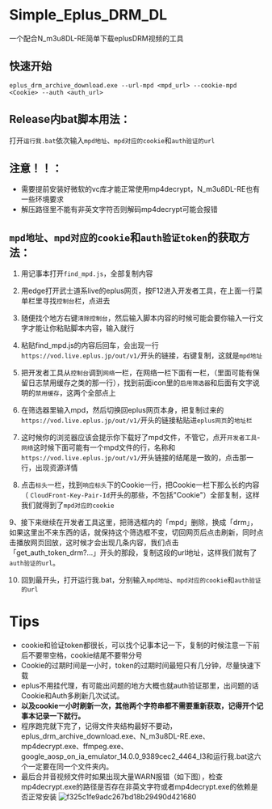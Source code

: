 # Simple_Eplus_DRM_DL
一个配合N_m3u8DL-RE简单下载eplusDRM视频的工具
## 快速开始
```
eplus_drm_archive_download.exe --url-mpd <mpd_url> --cookie-mpd <Cookie> --auth <auth_url>
```
## Release内bat脚本用法：
打开`运行我.bat`依次输入`mpd地址`、`mpd对应的cookie`和`auth验证的url`
## 注意！！：
* 需要提前安装好微软的vc库才能正常使用mp4decrypt，N_m3u8DL-RE也有一些环境要求
* 解压路径里不能有非英文字符否则解码mp4decrypt可能会报错

## `mpd地址`、`mpd对应的cookie`和`auth验证token`的获取方法：
1. 用记事本打开`find_mpd.js`，全部复制内容
2. 用edge打开武士道系live的eplus网页，按F12进入开发者工具，在上面一行菜单栏里寻找`控制台`栏，点进去
3. 随便找个地方右键`清除控制台`，然后输入脚本内容的时候可能会要你输入一行文字才能让你粘贴脚本内容，输入就行
4. 粘贴find_mpd.js的内容后回车，会出现一行`https://vod.live.eplus.jp/out/v1/`开头的链接，右键复制，这就是`mpd地址`

5. 把开发者工具从`控制台`调到`网络`一栏，在网络一栏下面有一栏，（里面可能有保留日志禁用缓存之类的那一行），找到前面icon里的`启用筛选器`和后面有文字说明的`禁用缓存`，这两个全部点上
6. 在筛选器里输入mpd，然后切换回eplus网页本身，把复制过来的`https://vod.live.eplus.jp/out/v1/`开头的链接粘贴进`eplus网页`的`地址栏`
7. 这时候你的浏览器应该会提示你下载好了mpd文件，不管它，点开`开发者工具`-`网络`这时候下面可能有一个mpd文件的行，名称和`https://vod.live.eplus.jp/out/v1/`开头链接的结尾是一致的，点击那一行，出现资源详情
8. 点击`标头`一栏，找到`响应标头`下的Cookie一行，把Cookie一栏下那么长的内容（
`CloudFront-Key-Pair-Id`开头的那些，不包括"Cookie"）全部复制，这样我们就得到了`mpd对应的cookie`

9、接下来继续在开发者工具这里，把筛选框内的「mpd」删除，换成「drm」，如果这里出不来东西的话，就保持这个筛选框不变，切回网页后点击刷新，同时点击播放网页回放，这时候才会出现几条内容，我们点击「get_auth_token_drm?...」开头的那段，复制这段的url地址，这样我们就有了`auth验证的url`。

10. 回到最开头，打开运行我.bat，分别输入`mpd地址`、`mpd对应的cookie`和`auth验证的url`
# Tips
* cookie和验证token都很长，可以找个记事本记一下，复制的时候注意一下前后不要带空格，cookie结尾不要带分号
* Cookie的过期时间是一小时，token的过期时间最短只有几分钟，尽量快速下载
* eplus不用挂代理，有可能出问题的地方大概也就auth验证那里，出问题的话Cookie和Auth多刷新几次试试。
* **以及cookie一小时刷新一次，其他两个字符串都不需要重新获取，记得开个记事本记录一下就行。**
* 程序跑完就下完了，记得文件夹结构最好不要动，eplus_drm_archive_download.exe、N_m3u8DL-RE.exe、mp4decrypt.exe、ffmpeg.exe、google_aosp_on_ia_emulator_14.0.0_9389cec2_4464_l3和运行我.bat这六个一定要在同一个文件夹内。
* 最后合并音视频文件时如果出现大量WARN报错（如下图），检查mp4decrypt.exe的路径是否存在非英文字符或者mp4decrypt.exe的依赖是否正常安装
![f325c1fe9adc267bd18b29490d421680](https://github.com/AlanWanco/Simple_Eplus_DRM_DL/assets/45628961/2d161d6c-d187-41c6-ad7e-606642dfa242)

